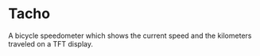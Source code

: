 # Tacho

A bicycle speedometer which shows the current speed and the kilometers traveled on a TFT display.

